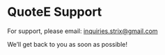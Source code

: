    # QuoteE Support

   For support, please email: [inquiries.strix@gmail.com](mailto:inquiries.strix@gmail.com)

   We’ll get back to you as soon as possible!
